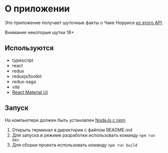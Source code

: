 # О приложении

Это приложение получает шуточные факты о Чаке Норрисе [из этого API](https://api.chucknorris.io/).

Внимание некоторые шутки 18+

## Используются

- typescript
- react
- redux
- reduxjs/toolkit
- redux-saga
- vite
- [React Material UI](https://mui.com/)

## Запуск

На компьютере должен быть установлен [NodeJs с npm](https://nodejs.org/en)

1. Открыть терминал в директории с файлом README.md
2. Для запуска в режиме разработки использовать команду `npm run dev`
3. Для сборки проекта использовать команду `npm run build`
